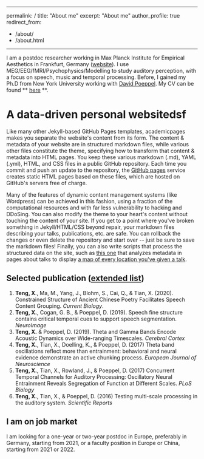 
---
permalink: /
title: "About me"
excerpt: "About me"
author_profile: true
redirect_from: 
  - /about/
  - /about.html
---

I am a postdoc researcher working in Max Planck Institute for Empirical Aesthetics in Frankfurt, Germany ([website](https://www.aesthetics.mpg.de/en/the-institute/people/xiangbin-teng.html)). I use MEG/EEG/fMRI/Psychophysics/Modelling to study auditory perception, with a focus on speech, music and temporal processing. Before, I gained my Ph.D from New York University working with [David Poeppel](https://as.nyu.edu/faculty/david-poeppel.html). My CV can be found ** [here](https://www.dropbox.com/s/k87n7mni4770a5k/CURRICULUM%20VITAE.pdf?dl=0) **.

A data-driven personal websitedsf
======
Like many other Jekyll-based GitHub Pages templates, academicpages makes you separate the website's content from its form. The content & metadata of your website are in structured markdown files, while various other files constitute the theme, specifying how to transform that content & metadata into HTML pages. You keep these various markdown (.md), YAML (.yml), HTML, and CSS files in a public GitHub repository. Each time you commit and push an update to the repository, the [GitHub pages](https://pages.github.com/) service creates static HTML pages based on these files, which are hosted on GitHub's servers free of charge.

Many of the features of dynamic content management systems (like Wordpress) can be achieved in this fashion, using a fraction of the computational resources and with far less vulnerability to hacking and DDoSing. You can also modify the theme to your heart's content without touching the content of your site. If you get to a point where you've broken something in Jekyll/HTML/CSS beyond repair, your markdown files describing your talks, publications, etc. are safe. You can rollback the changes or even delete the repository and start over -- just be sure to save the markdown files! Finally, you can also write scripts that process the structured data on the site, such as [this one](https://github.com/academicpages/academicpages.github.io/blob/master/talkmap.ipynb) that analyzes metadata in pages about talks to display [a map of every location you've given a talk](https://academicpages.github.io/talkmap.html).

## Selected publication ([extended list](https://xbtinchina.github.io/XiangbinTeng//publications/))

 1. **Teng, X**., Ma, M., Yang, J., Blohm, S., Cai, Q., & Tian, X. (2020). Constrained Structure of Ancient Chinese Poetry Facilitates Speech Content Grouping. _Current Biology_.
 2. **Teng, X.**, Cogan, G. B., & Poeppel, D. (2019). Speech fine structure contains critical temporal cues to support speech segmentation. _NeuroImage_
 3. **Teng, X.** & Poeppel, D. (2019). Theta and Gamma Bands Encode Acoustic Dynamics over Wide-ranging Timescales. _Cerebral Cortex_
 4. **Teng, X.**, Tian, X., Doelling, K., & Poeppel, D. (2017) Theta band oscillations reflect more than entrainment: behavioral and neural evidence demonstrate an active chunking process. _European Journal of Neuroscience_
 5. **Teng, X.**, Tian, X., Rowland, J., & Poeppel, D. (2017) Concurrent Temporal Channels for Auditory Processing: Oscillatory Neural Entrainment Reveals Segregation of Function at Different Scales. _PLoS Biology_
 6. **Teng, X.**, Tian, X., & Poeppel, D. (2016) Testing multi-scale processing in the auditory system. _Scientific Reports_

## I am on job market 
I am looking for a one-year or two-year postdoc in Europe, preferably in Germany, starting from 2021, or a faculty position in Europe or China, starting from 2021 or 2022.

